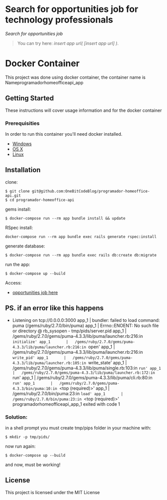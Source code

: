 # Search for opportunities job for technology professionals

*Search for opportunities job*

> You can try here: *insert app url( [insert app url] )*.

# Docker Container

This project was done using docker container, the container name is Nameprogramadorhomeofficeapi_app

## Getting Started

These instructions will cover usage information and for the docker container 

### Prerequisities

In order to run this container you'll need docker installed.

* [Windows](https://docs.docker.com/windows/started)
* [OS X](https://docs.docker.com/mac/started/)
* [Linux](https://docs.docker.com/linux/started/)

## Installation

clone:
```
$ git clone git@github.com:OneBitCodeBlog/programador-homeoffice-api.git
$ cd programador-homeoffice-api
```

gems install:
```
$ docker-compose run --rm app bundle install && update
```
RSpec install:
```
docker-compose run --rm app bundle exec rails generate rspec:install
```
generate database:
```
$ docker-compose run --rm app bundle exec rails db:create db:migrate

```
run the app:
```
$ docker-compose up --build
```
Access:
* [opportunities job here](http://0.0.0.0:3000/)

## PS. if an error like this happens
 * Listening on tcp://0.0.0.0:3000
app_1       | bundler: failed to load command: puma (/gems/ruby/2.7.0/bin/puma)
app_1       | Errno::ENOENT: No such file or directory @ rb_sysopen - tmp/pids/server.pid
app_1       |   /gems/ruby/2.7.0/gems/puma-4.3.3/lib/puma/launcher.rb:216:in `initialize'
app_1       |   /gems/ruby/2.7.0/gems/puma-4.3.3/lib/puma/launcher.rb:216:in `open'
app_1       |   /gems/ruby/2.7.0/gems/puma-4.3.3/lib/puma/launcher.rb:216:in `write_pid'
app_1       |   /gems/ruby/2.7.0/gems/puma-4.3.3/lib/puma/launcher.rb:105:in `write_state'
app_1       |   /gems/ruby/2.7.0/gems/puma-4.3.3/lib/puma/single.rb:103:in `run'
app_1       |   /gems/ruby/2.7.0/gems/puma-4.3.3/lib/puma/launcher.rb:172:in `run'
app_1       |   /gems/ruby/2.7.0/gems/puma-4.3.3/lib/puma/cli.rb:80:in `run'
app_1       |   /gems/ruby/2.7.0/gems/puma-4.3.3/bin/puma:10:in `<top (required)>'
app_1       |   /gems/ruby/2.7.0/bin/puma:23:in `load'
app_1       |   /gems/ruby/2.7.0/bin/puma:23:in `<top (required)>'
programadorhomeofficeapi_app_1 exited with code 1

### Solution:
in a shell prompt you must create tmp/pips folder in your machine with:
```
$ mkdir -p tmp/pids/
```
now run again:
```
$ docker-compose up --build
```
and now, must be working!

## License

This project is licensed under the MIT License